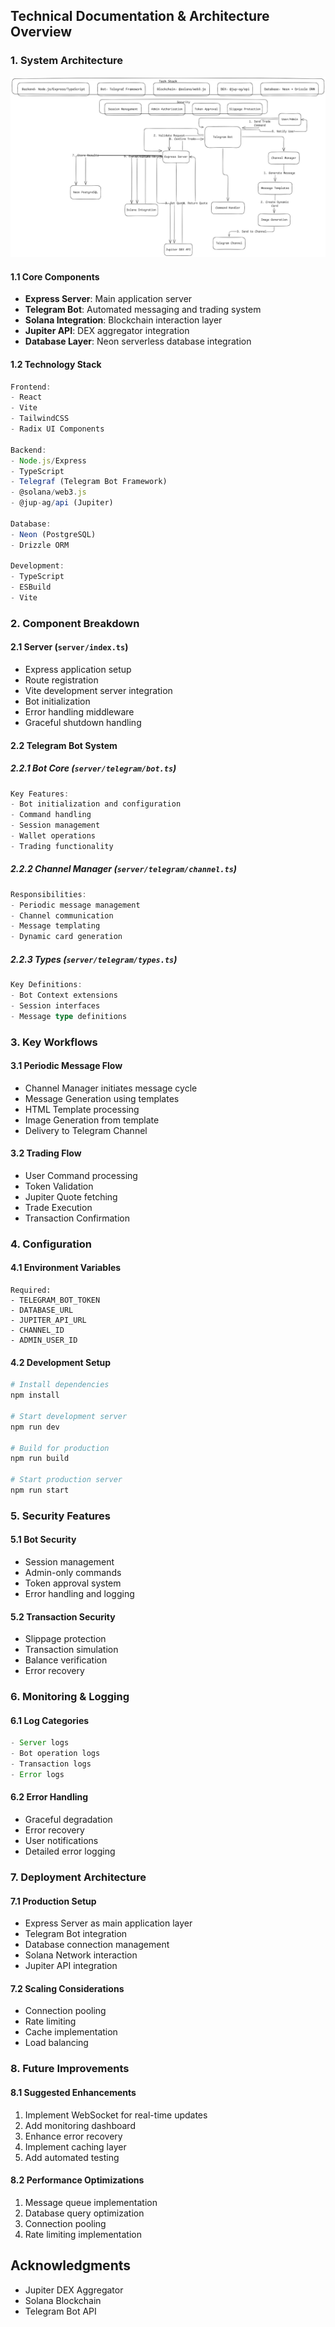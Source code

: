 ## Technical Documentation & Architecture Overview

### 1. System Architecture

![System Architecture](https://raw.githubusercontent.com/svgvr8/telegram-channel/refs/heads/main/arch.png)

#### 1.1 Core Components
- **Express Server**: Main application server
- **Telegram Bot**: Automated messaging and trading system
- **Solana Integration**: Blockchain interaction layer
- **Jupiter API**: DEX aggregator integration
- **Database Layer**: Neon serverless database integration

#### 1.2 Technology Stack
```typescript
Frontend:
- React
- Vite
- TailwindCSS
- Radix UI Components

Backend:
- Node.js/Express
- TypeScript
- Telegraf (Telegram Bot Framework)
- @solana/web3.js
- @jup-ag/api (Jupiter)

Database:
- Neon (PostgreSQL)
- Drizzle ORM

Development:
- TypeScript
- ESBuild
- Vite
```

### 2. Component Breakdown

#### 2.1 Server (`server/index.ts`)
- Express application setup
- Route registration
- Vite development server integration
- Bot initialization
- Error handling middleware
- Graceful shutdown handling

#### 2.2 Telegram Bot System

##### 2.2.1 Bot Core (`server/telegram/bot.ts`)
```typescript
Key Features:
- Bot initialization and configuration
- Command handling
- Session management
- Wallet operations
- Trading functionality
```

##### 2.2.2 Channel Manager (`server/telegram/channel.ts`)
```typescript
Responsibilities:
- Periodic message management
- Channel communication
- Message templating
- Dynamic card generation
```

##### 2.2.3 Types (`server/telegram/types.ts`)
```typescript
Key Definitions:
- Bot Context extensions
- Session interfaces
- Message type definitions
```

### 3. Key Workflows

#### 3.1 Periodic Message Flow
- Channel Manager initiates message cycle
- Message Generation using templates
- HTML Template processing
- Image Generation from template
- Delivery to Telegram Channel

#### 3.2 Trading Flow
- User Command processing
- Token Validation
- Jupiter Quote fetching
- Trade Execution
- Transaction Confirmation

### 4. Configuration

#### 4.1 Environment Variables
```env
Required:
- TELEGRAM_BOT_TOKEN
- DATABASE_URL
- JUPITER_API_URL
- CHANNEL_ID
- ADMIN_USER_ID
```

#### 4.2 Development Setup
```bash
# Install dependencies
npm install

# Start development server
npm run dev

# Build for production
npm run build

# Start production server
npm run start
```

### 5. Security Features

#### 5.1 Bot Security
- Session management
- Admin-only commands
- Token approval system
- Error handling and logging

#### 5.2 Transaction Security
- Slippage protection
- Transaction simulation
- Balance verification
- Error recovery

### 6. Monitoring & Logging

#### 6.1 Log Categories
```typescript
- Server logs
- Bot operation logs
- Transaction logs
- Error logs
```

#### 6.2 Error Handling
- Graceful degradation
- Error recovery
- User notifications
- Detailed error logging

### 7. Deployment Architecture

#### 7.1 Production Setup
- Express Server as main application layer
- Telegram Bot integration
- Database connection management
- Solana Network interaction
- Jupiter API integration

#### 7.2 Scaling Considerations
- Connection pooling
- Rate limiting
- Cache implementation
- Load balancing

### 8. Future Improvements

#### 8.1 Suggested Enhancements
1. Implement WebSocket for real-time updates
2. Add monitoring dashboard
3. Enhance error recovery
4. Implement caching layer
5. Add automated testing

#### 8.2 Performance Optimizations
1. Message queue implementation
2. Database query optimization
3. Connection pooling
4. Rate limiting implementation

## Acknowledgments

* Jupiter DEX Aggregator
* Solana Blockchain
* Telegram Bot API
